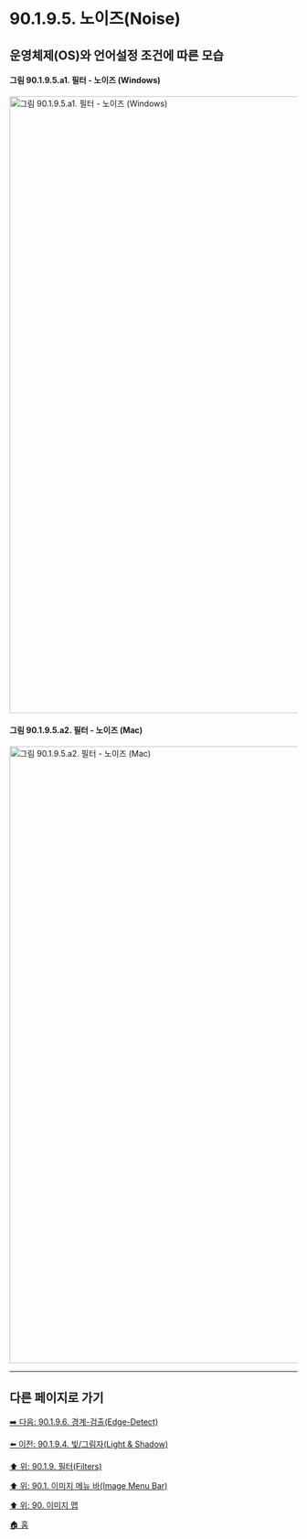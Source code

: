 # 90.1.9.5. 노이즈(Noise)
## 운영체제(OS)와 언어설정 조건에 따른 모습
#### 그림 90.1.9.5.a1. 필터 - 노이즈 (Windows)
<img width="1080" alt="그림 90.1.9.5.a1. 필터 - 노이즈 (Windows)" environment="Windows 10 GIMP 2.10.36" src="https://github.com/wonder13662/gimp/assets/15767104/9091628a-5898-49a9-ad8a-78856324ded9">

#### 그림 90.1.9.5.a2. 필터 - 노이즈 (Mac)
<img width="1080" alt="그림 90.1.9.5.a2. 필터 - 노이즈 (Mac)" environment="MacOS:Sonoma 14.2.1 GIMP 2.10.36" src="https://github.com/wonder13662/gimp/assets/15767104/f5e41713-0856-4cde-a934-641b793be00a">

***

## 다른 페이지로 가기

[➡️ 다음: 90.1.9.6. 경계-검출(Edge-Detect)](./90-01-09-filtersx-06-edge_detect.md)

[⬅️ 이전: 90.1.9.4. 빛/그림자(Light & Shadow)](./90-01-09-filtersx-04-light_n_shadow.md)

[⬆️ 위: 90.1.9. 필터(Filters)](./90-01-09-filters.md)

[⬆️ 위: 90.1. 이미지 메뉴 바(Image Menu Bar)](./90-01-00-image-menu-bar.md)

[⬆️ 위: 90. 이미지 맵](./90-00-image-map.md)

[🏠 홈](./00-home.md)
